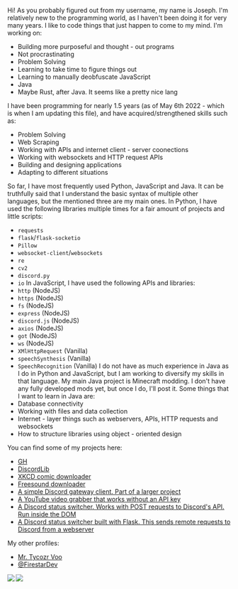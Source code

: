 Hi!
As you probably figured out from my username, my name is Joseph. I'm relatively new to the programming world, as I haven't been doing it for very many years. I like to code things that just happen to come to my mind.
I'm working on:
- Building more purposeful and thought - out programs
- Not procrastinating
- Problem Solving
- Learning to take time to figure things out
- Learning to manually deobfuscate JavaScript
- Java
- Maybe Rust, after Java. It seems like a pretty nice lang

I have been programming for nearly 1.5 years (as of May 6th 2022 - which is when I am updating this file), and have acquired/strengthened skills such as:
- Problem Solving
- Web Scraping
- Working with APIs and internet client - server coonections
- Working with websockets and HTTP request APIs
- Building and designing applications
- Adapting to different situations

So far, I have most frequently used Python, JavaScript and Java. It can be truthfully said that I understand the basic syntax of multiple other languages, but the mentioned three are my main ones.
In Python, I have used the following libraries multiple times for a fair amount of projects and little scripts:
- `requests`
- `flask`/`flask-socketio`
- `Pillow`
- `websocket-client`/`websockets`
- `re`
- `cv2`
- `discord.py`
- `io`
In JavaScript, I have used the following APIs and libraries:
-  `http` (NodeJS)
-  `https` (NodeJS)
-  `fs` (NodeJS)
-  `express` (NodeJS)
-  `discord.js` (NodeJS)
-  `axios` (NodeJS)
-  `got` (NodeJS)
-  `ws` (NodeJS)
-  `XMlHttpRequest` (Vanilla)
-  `speechSynthesis` (Vanilla)
-  `SpeechRecognition` (Vanilla)
I do not have as much experience in Java as I do in Python and JavaScript, but I am working to diversify my skills in that language. My main Java project is Minecraft modding. I don't have any fully developed mods yet, but once I do, I'll post it.
Some things that I want to learn in Java are:
- Database connectivity
- Working with files and data collection
- Internet - layer things such as webservers, APIs, HTTP requests and websockets
- How to structure libraries using object - oriented design

You can find some of my projects here:<br>
- <a href="https://github.com/TycozrVoo/Projects/tree/main/gh">GH</a><br>
- <a href="https://github.com/jdl-joseph/DiscordLib">DiscordLib</a><br>
- <a href="https://github.com/jdl-joseph/Modules/blob/main/misc/xkcd_downloader.py">XKCD comic downloader</a><br>
- <a href="https://github.com/jdl-joseph/Modules/blob/main/misc/freesound_dl.py">Freesound downloader</a><br>
- <a href="https://github.com/TycozrVoo/Projects/blob/main/discord_gateway_client.py">A simple Discord gateway client. Part of a larger project</a><br>
- <a href="https://github.com/jdl-joseph/Modules/blob/main/Google/YouTubeWrapper.py">A YouTube video grabber that works without an API key</a><br>
- <a href="https://github.com/jdl-joseph/Modules/blob/main/Discord/status_switcher.js">A Discord status switcher. Works with POST requests to Discord's API. Run inside the DOM</a><br>
- <a href="https://github.com/jdl-joseph/Modules/blob/main/Discord/remote_requests_status_switcher.py">A Discord status switcher built with Flask. This sends remote requests to Discord from a webserver</a><br>

My other profiles:<br>
- <a href="https://github.com/TycozrVoo">Mr. Tycozr Voo</a><br>
- <a href="https://replit.com/@FirestarDev">@FirestarDev</a>

<img align="left" src="https://github-readme-stats.vercel.app/api?username=jdl-joseph&count_private=true&show_icons=true&theme=radical&hide_border=true"/>
<img align="left" src="https://github-readme-stats.vercel.app/api/top-langs/?username=jdl-joseph&layout=compact&theme=radical&hide_border=true&card_width=250"/>
